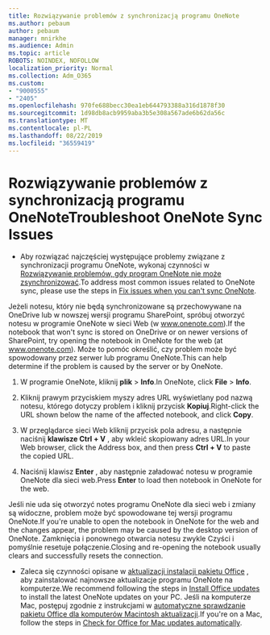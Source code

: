```yaml
---
title: Rozwiązywanie problemów z synchronizacją programu OneNote
ms.author: pebaum
author: pebaum
manager: mnirkhe
ms.audience: Admin
ms.topic: article
ROBOTS: NOINDEX, NOFOLLOW
localization_priority: Normal
ms.collection: Adm_O365
ms.custom:
- "9000555"
- "2405"
ms.openlocfilehash: 970fe688becc30ea1eb644793388a316d1878f30
ms.sourcegitcommit: 1d98db8acb9959aba3b5e308a567ade6b62da56c
ms.translationtype: MT
ms.contentlocale: pl-PL
ms.lasthandoff: 08/22/2019
ms.locfileid: "36559419"
---
```

# <a name="troubleshoot-onenote-sync-issues"></a><span data-ttu-id="c0e0a-102">Rozwiązywanie problemów z synchronizacją programu OneNote</span><span class="sxs-lookup"><span data-stu-id="c0e0a-102">Troubleshoot OneNote Sync Issues</span></span>

* <span data-ttu-id="c0e0a-103">Aby rozwiązać najczęściej występujące problemy związane z synchronizacji programu OneNote, wykonaj czynności w [Rozwiązywanie problemów, gdy program OneNote nie może zsynchronizować](https://support.office.com/article/Fix-issues-when-you-can-t-sync-OneNote-299495ef-66d1-448f-90c1-b785a6968d45).</span><span class="sxs-lookup"><span data-stu-id="c0e0a-103">To address most common issues related to OneNote sync, please use the steps in [Fix issues when you can't sync OneNote](https://support.office.com/article/Fix-issues-when-you-can-t-sync-OneNote-299495ef-66d1-448f-90c1-b785a6968d45).</span></span>

<span data-ttu-id="c0e0a-104">Jeżeli notesu, który nie będą synchronizowane są przechowywane na OneDrive lub w nowszej wersji programu SharePoint, spróbuj otworzyć notesu w programie OneNote w sieci Web (w www.onenote.com).</span><span class="sxs-lookup"><span data-stu-id="c0e0a-104">If the notebook that won't sync is stored on OneDrive or on newer versions of SharePoint, try opening the notebook in OneNote for the web (at www.onenote.com).</span></span> <span data-ttu-id="c0e0a-105">Może to pomóc określić, czy problem może być spowodowany przez serwer lub programu OneNote.</span><span class="sxs-lookup"><span data-stu-id="c0e0a-105">This can help determine if the problem is caused by the server or by OneNote.</span></span>

1. <span data-ttu-id="c0e0a-106">W programie OneNote, kliknij **plik** > **Info**.</span><span class="sxs-lookup"><span data-stu-id="c0e0a-106">In OneNote, click **File** > **Info**.</span></span>

2. <span data-ttu-id="c0e0a-107">Kliknij prawym przyciskiem myszy adres URL wyświetlany pod nazwą notesu, którego dotyczy problem i kliknij przycisk **Kopiuj**.</span><span class="sxs-lookup"><span data-stu-id="c0e0a-107">Right-click the URL shown below the name of the affected notebook, and click **Copy**.</span></span>

3. <span data-ttu-id="c0e0a-108">W przeglądarce sieci Web kliknij przycisk pola adresu, a następnie naciśnij **klawisze Ctrl + V** , aby wkleić skopiowany adres URL.</span><span class="sxs-lookup"><span data-stu-id="c0e0a-108">In your Web browser, click the Address box, and then press **Ctrl + V** to paste the copied URL.</span></span>

4. <span data-ttu-id="c0e0a-109">Naciśnij klawisz **Enter** , aby następnie załadować notesu w programie OneNote dla sieci web.</span><span class="sxs-lookup"><span data-stu-id="c0e0a-109">Press **Enter** to load then notebook in OneNote for the web.</span></span>

<span data-ttu-id="c0e0a-110">Jeśli nie uda się otworzyć notes programu OneNote dla sieci web i zmiany są widoczne, problem może być spowodowane tej wersji programu OneNote.</span><span class="sxs-lookup"><span data-stu-id="c0e0a-110">If you're unable to open the notebook in OneNote for the web and the changes appear, the problem may be caused by the desktop version of OneNote.</span></span> <span data-ttu-id="c0e0a-111">Zamknięcia i ponownego otwarcia notesu zwykle Czyści i pomyślnie resetuje połączenie.</span><span class="sxs-lookup"><span data-stu-id="c0e0a-111">Closing and re-opening the notebook usually clears and successfully resets the connection.</span></span>

* <span data-ttu-id="c0e0a-112">Zaleca się czynności opisane w [aktualizacji instalacji pakietu Office](https://support.office.com/article/Install-Office-updates-2ab296f3-7f03-43a2-8e50-46de917611c5) , aby zainstalować najnowsze aktualizacje programu OneNote na komputerze.</span><span class="sxs-lookup"><span data-stu-id="c0e0a-112">We recommend following the steps in [Install Office updates](https://support.office.com/article/Install-Office-updates-2ab296f3-7f03-43a2-8e50-46de917611c5) to install the latest OneNote updates on your PC.</span></span> <span data-ttu-id="c0e0a-113">Jeśli na komputerze Mac, postępuj zgodnie z instrukcjami w [automatyczne sprawdzanie pakietu Office dla komputerów Macintosh aktualizacji](https://support.office.com/article/update-office-for-mac-automatically-bfd1e497-c24d-4754-92ab-910a4074d7c1).</span><span class="sxs-lookup"><span data-stu-id="c0e0a-113">If you're on a Mac, follow the steps in [Check for Office for Mac updates automatically](https://support.office.com/article/update-office-for-mac-automatically-bfd1e497-c24d-4754-92ab-910a4074d7c1).</span></span>